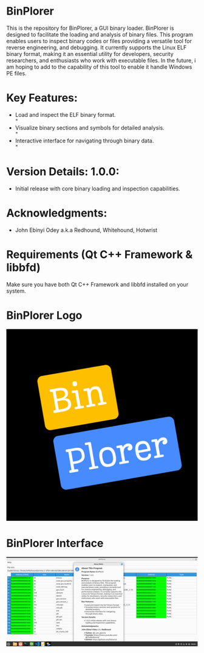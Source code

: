 # BinPlorer
This is the repository for BinPlorer, a GUI binary loader.
BinPlorer is designed to facilitate the loading and analysis of binary files.
This program enables users to inspect binary codes or files providing a versatile tool for reverse engineering, and debugging.
It currently supports the Linux ELF binary format, making it an essential utility for developers, security researchers, and enthusiasts who work with executable files.
In the future, i am hoping to add to the capability of this tool to enable it handle Windows PE files.

# Key Features:
  + Load and inspect the ELF binary format.</li>"
  + Visualize binary sections and symbols for detailed analysis.</li>"
  + Interactive interface for navigating through binary data.</li>"

# Version Details: 1.0.0: 
  + Initial release with core binary loading and inspection capabilities.

# Acknowledgments:
  + John Ebinyi Odey a.k.a Redhound, Whitehound, Hotwrist

# Requirements (Qt C++ Framework & libbfd)
Make sure you have both Qt C++ Framework and libbfd installed on your system.

# BinPlorer Logo
![Alt text](images/BIN.png)

# BinPlorer Interface
![Alt text](images/binplorer.png)
